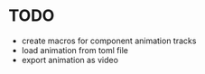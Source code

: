 # TODO
- create macros for component animation tracks
- load animation from toml file
- export animation as video
